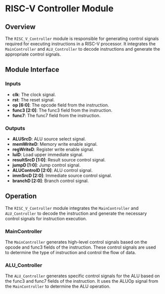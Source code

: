 # RISC-V Controller Module

## Overview

The `RISC_V_Controller` module is responsible for generating control signals required for executing instructions in a RISC-V processor. It integrates the `MainController` and `ALU_Controller` to decode instructions and generate the appropriate control signals.

## Module Interface

### Inputs

- **clk**: The clock signal.
- **rst**: The reset signal.
- **op [6:0]**: The opcode field from the instruction.
- **func3 [2:0]**: The func3 field from the instruction.
- **func7**: The func7 field from the instruction.

### Outputs

- **ALUSrcD**: ALU source select signal.
- **memWriteD**: Memory write enable signal.
- **regWriteD**: Register write enable signal.
- **luiD**: Load upper immediate signal.
- **resultSrcD [1:0]**: Result source control signal.
- **jumpD [1:0]**: Jump control signal.
- **ALUControlD [2:0]**: ALU control signal.
- **immSrcD [2:0]**: Immediate source control signal.
- **branchD [2:0]**: Branch control signal.

## Operation

The `RISC_V_Controller` module integrates the `MainController` and `ALU_Controller` to decode the instruction and generate the necessary control signals for instruction execution.

### MainController

The `MainController` generates high-level control signals based on the opcode and func3 fields of the instruction. These control signals are used to determine the type of instruction and control the flow of data.

### ALU_Controller

The `ALU_Controller` generates specific control signals for the ALU based on the func3 and func7 fields of the instruction. It uses the ALUOp signal from the `MainController` to determine the ALU operation.
